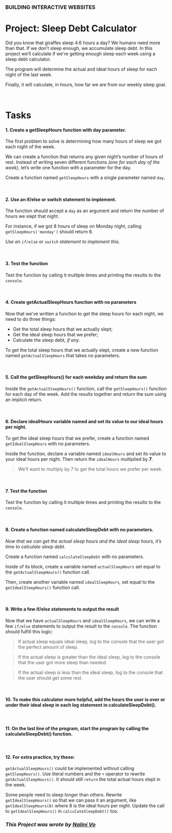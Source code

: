 ### **BUILDING INTERACTIVE WEBSITES**
# **Project: Sleep Debt Calculator**

Did you know that giraffes sleep 4.6 hours a day? We humans need more than that. If we don’t sleep enough, we accumulate sleep debt. In this project we’ll calculate if we're getting enough sleep each week using a sleep debt calculator.

The program will determine the actual and ideal hours of sleep for each night of the last week.

Finally, it will calculate, in hours, how far we are from our weekly sleep goal.

<br>

# **Tasks**

#### **1. Create a getSleepHours function with day parameter.**
The first problem to solve is determining how many hours of sleep we got each night of the week.

We can create a function that returns any given night’s number of hours of rest. Instead of writing seven different functions _(one for each day of the week)_, let’s write one function with a parameter for the day.

Create a function named `getSleepHours` with a single parameter named `day`.

<br>

#### **2. Use an if/else or switch statement to implement.**
The function should accept a `day` as an argument and return the number of hours we slept that night.

For instance, if we got 8 hours of sleep on Monday night, calling `getSleepHours('monday')` should return 8.

_Use an `if/else` or `switch` statement to implement this._

<br>

#### **3. Test the function**
Test the function by calling it multiple times and printing the results to the `console`.

<br>

#### **4. Create getActualSleepHours function with no parameters**
Now that we’ve written a function to get the sleep hours for each night, we need to do three things:

- Get the total sleep hours that we actually slept;
- Get the ideal sleep hours that we prefer;
- Calculate the sleep debt, _if any_.

To get the total sleep hours that we actually slept, create a new function named `getActualSleepHours` that takes no parameters.

<br>

#### **5. Call the getSleepHours() for each weekday and return the sum**
Inside the `getActualSleepHours()` function, call the `getSleepHours()` function for each day of the week. Add the results together and return the sum using an implicit return.

<br>

#### **6. Declare idealHours variable named and set its value to our ideal hours per night.**
To get the ideal sleep hours that we prefer, create a function named `getIdealSleepHours` with no parameters.

Inside the function, declare a variable named `idealHours` and set its value to your ideal hours per night. Then return the `idealHours` multiplied by **7**.

> We’ll want to multiply by 7 to get the total hours we prefer per week.

<br>

#### **7. Test the function**
Test the function by calling it multiple times and printing the results to the `console`.

<br>

#### **8. Create a function named calculateSleepDebt with no parameters.**
_Now that we can get the actual sleep hours and the ideal sleep hours, it’s time to calculate sleep debt._

Create a function named `calculateSleepDebt` with no parameters.

Inside of its block, create a variable named `actualSleepHours` set equal to the `getActualSleepHours()` function call.

Then, create another variable named `idealSleepHours`, set equal to the `getIdealSleepHours()` function call.

<br>

#### **9. Write a few if/else statements to output the result**
Now that we have `actualSleepHours` and `idealSleepHours`, we can write a few `if/else` statements to output the result to the `console`. The function should fulfill this logic:

> If actual sleep equals ideal sleep, log to the console that the user got the perfect amount of sleep.

> If the actual sleep is greater than the ideal sleep, log to the console that the user got more sleep than needed.

> If the actual sleep is less than the ideal sleep, log to the console that the user should get some rest.

<br>

#### **10. To make this calculator more helpful, add the hours the user is over or under their ideal sleep in each log statement in calculateSleepDebt().**

<br>

#### **11. On the last line of the program, start the program by calling the calculateSleepDebt() function.**

<br>

#### **12. For extra practice, try these:**

`getActualSleepHours()` could be implemented without calling `getSleepHours()`. Use literal numbers and the `+` operator to rewrite `getActualSleepHours()`. It should still `return` the total actual hours slept in the week.

Some people need to sleep longer than others. Rewrite `getIdealSleepHours()` so that we can pass it an argument, like `getIdealSleepHours(8)` where 8 is the ideal hours per night. Update the call to `getIdealSleepHours()` in `calculateSleepDebt()` too.


### ***This Project was wrote by [Nalini Vo](https://github.com/Nalini1998)***
